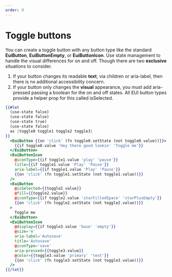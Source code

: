 ```yaml
---
order: 9
---
```


# Toggle buttons

<EuiText>
<p>You can create a toggle button with any button type like the standard <strong>EuiButton</strong>, <strong>EuiButtonEmpty</strong>, or <strong>EuiButtonIcon</strong>. Use state management to handle the visual differences for on and off. Though there are two <strong>exclusive</strong> situations to consider.</p>
<ol>
	<li>If your button changes its readable <strong>text</strong>, via children or <EuiCode>aria-label</EuiCode>, then there is no additional accessibility concern.</li>
	<li>If your button only changes the <strong>visual</strong> appearance, you must add <EuiCode>aria-pressed</EuiCode> passing a boolean for the on and off states. All EUI button types provide a helper prop for this called <EuiCode>isSelected</EuiCode>.</li>
</ol>

</EuiText>

```hbs template
{{#let
  (use-state false)
  (use-state false)
  (use-state true)
  (use-state false)
  as |toggle0 toggle1 toggle2 toggle3|
}}
  <EuiButton {{on 'click' (fn toggle0.setState (not toggle0.value))}}>
    {{if toggle0.value 'Hey there good lookin' 'Toggle me'}}
  </EuiButton>
  <EuiButtonIcon
    @iconType={{if toggle1.value 'play' 'pause'}}
    title={{if toggle1.value 'Play' 'Pause'}}
    aria-label={{if toggle1.value 'Play' 'Pause'}}
    {{on 'click' (fn toggle1.setState (not toggle1.value))}}
  />
  <EuiButton
    @isSelected={{toggle2.value}}
    @fill={{toggle2.value}}
    @iconType={{if toggle2.value 'starFilledSpace' 'starPlusEmpty'}}
    {{on 'click' (fn toggle2.setState (not toggle2.value))}}
  >
    Toggle me
  </EuiButton>
  <EuiButtonIcon
    @display={{if toggle3.value 'base' 'empty'}}
    @size='m'
    aria-label='Autosave'
    title='Autosave'
    @iconType='save'
    aria-pressed={{toggle3.value}}
    @color={{toggle3.value 'primary' 'text'}}
    {{on 'click' (fn toggle3.setState (not toggle3.value))}}
  />
{{/let}}
```
